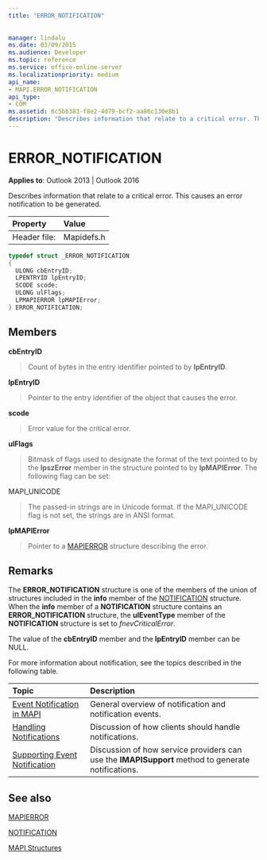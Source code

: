 ```yaml
---
title: "ERROR_NOTIFICATION"
 
 
manager: lindalu
ms.date: 03/09/2015
ms.audience: Developer
ms.topic: reference
ms.service: office-online-server
ms.localizationpriority: medium
api_name:
- MAPI.ERROR_NOTIFICATION
api_type:
- COM
ms.assetid: 6c5bb383-f8e2-4d79-bcf2-aa86c130e8b1
description: "Describes information that relate to a critical error. This causes an error notification to be generated."
---
```


# ERROR_NOTIFICATION

  
  
**Applies to**: Outlook 2013 | Outlook 2016 
  
Describes information that relate to a critical error. This causes an error notification to be generated. 
  
|Property |Value |
|:-----|:-----|
|Header file:  <br/> |Mapidefs.h  <br/> |
   
```cpp
typedef struct _ERROR_NOTIFICATION
{
  ULONG cbEntryID;
  LPENTRYID lpEntryID;
  SCODE scode;
  ULONG ulFlags;
  LPMAPIERROR lpMAPIError;
} ERROR_NOTIFICATION;
```

## Members

 **cbEntryID**
  
> Count of bytes in the entry identifier pointed to by **lpEntryID**. 
    
 **lpEntryID**
  
> Pointer to the entry identifier of the object that causes the error.
    
 **scode**
  
> Error value for the critical error. 
    
 **ulFlags**
  
> Bitmask of flags used to designate the format of the text pointed to by the **lpszError** member in the structure pointed to by **lpMAPIError**. The following flag can be set:
    
MAPI_UNICODE 
  
> The passed-in strings are in Unicode format. If the MAPI_UNICODE flag is not set, the strings are in ANSI format.
    
 **lpMAPIError**
  
> Pointer to a [MAPIERROR](mapierror.md) structure describing the error. 
    
## Remarks

The **ERROR_NOTIFICATION** structure is one of the members of the union of structures included in the **info** member of the [NOTIFICATION](notification.md) structure. When the **info** member of a **NOTIFICATION** structure contains an **ERROR_NOTIFICATION** structure, the **ulEventType** member of the **NOTIFICATION** structure is set to  _fnevCriticalError_.
  
The value of the **cbEntryID** member and the **lpEntryID** member can be NULL. 
  
For more information about notification, see the topics described in the following table.
  
|**Topic**|**Description**|
|:-----|:-----|
|[Event Notification in MAPI](event-notification-in-mapi.md) <br/> |General overview of notification and notification events. |
|[Handling Notifications](handling-notifications.md) <br/> |Discussion of how clients should handle notifications. |
|[Supporting Event Notification](supporting-event-notification.md) <br/> |Discussion of how service providers can use the **IMAPISupport** method to generate notifications. |
   
## See also



[MAPIERROR](mapierror.md)
  
[NOTIFICATION](notification.md)


[MAPI Structures](mapi-structures.md)

